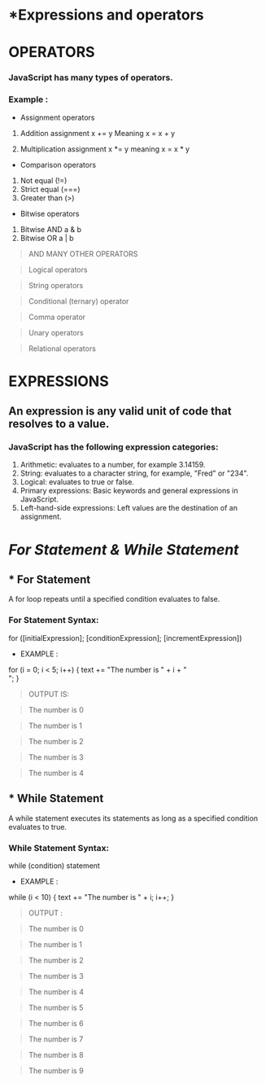 # *Expressions and operators

# OPERATORS
### JavaScript has many types of operators.
### Example : 

* Assignment operators
1. Addition assignment 
x += y Meaning x = x + y

2. Multiplication assignment
x *= y meaning x = x * y


* Comparison operators
1. Not equal (!=)
2. Strict equal (===)
3. Greater than (>)


* Bitwise operators
1. Bitwise AND a & b
2. Bitwise OR a | b

> AND MANY OTHER OPERATORS

> Logical operators

> String operators

> Conditional (ternary) operator

> Comma operator

> Unary operators

> Relational operators 

# EXPRESSIONS
## An expression is any valid unit of code that resolves to a value.

### JavaScript has the following expression categories:

1. Arithmetic: evaluates to a number, for example 3.14159. 
2. String: evaluates to a character string, for example, "Fred" or "234".
3. Logical: evaluates to true or false.
4. Primary expressions: Basic keywords and general expressions in JavaScript.
5. Left-hand-side expressions: Left values are the destination of an assignment.



# *For Statement & While Statement*
## * For Statement
A for loop repeats until a specified condition evaluates to false.

### For Statement Syntax:
for ([initialExpression]; [conditionExpression]; [incrementExpression])
 

* EXAMPLE :

for (i = 0; i < 5; i++) {
  text += "The number is " + i + "<br>";
}
> OUTPUT IS:

>The number is 0

>The number is 1

>The number is 2

>The number is 3

>The number is 4


## * While Statement
A while statement executes its statements as long as a specified condition evaluates to true.

### While Statement Syntax:
while (condition)
  statement

  * EXAMPLE :

  while (i < 10) {
  text += "The number is " + i;
  i++;
}

> OUTPUT :

> The number is 0

> The number is 1

> The number is 2

> The number is 3

> The number is 4

> The number is 5

> The number is 6

> The number is 7

> The number is 8

> The number is 9